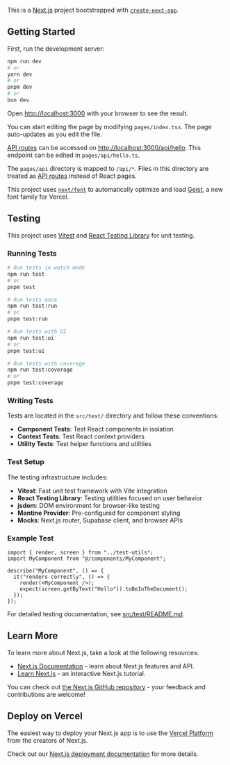 This is a [Next.js](https://nextjs.org) project bootstrapped with [`create-next-app`](https://nextjs.org/docs/pages/api-reference/create-next-app).

## Getting Started

First, run the development server:

```bash
npm run dev
# or
yarn dev
# or
pnpm dev
# or
bun dev
```

Open [http://localhost:3000](http://localhost:3000) with your browser to see the result.

You can start editing the page by modifying `pages/index.tsx`. The page auto-updates as you edit the file.

[API routes](https://nextjs.org/docs/pages/building-your-application/routing/api-routes) can be accessed on [http://localhost:3000/api/hello](http://localhost:3000/api/hello). This endpoint can be edited in `pages/api/hello.ts`.

The `pages/api` directory is mapped to `/api/*`. Files in this directory are treated as [API routes](https://nextjs.org/docs/pages/building-your-application/routing/api-routes) instead of React pages.

This project uses [`next/font`](https://nextjs.org/docs/pages/building-your-application/optimizing/fonts) to automatically optimize and load [Geist](https://vercel.com/font), a new font family for Vercel.

## Testing

This project uses [Vitest](https://vitest.dev/) and [React Testing Library](https://testing-library.com/docs/react-testing-library/intro/) for unit testing.

### Running Tests

```bash
# Run tests in watch mode
npm run test
# or
pnpm test

# Run tests once
npm run test:run
# or
pnpm test:run

# Run tests with UI
npm run test:ui
# or
pnpm test:ui

# Run tests with coverage
npm run test:coverage
# or
pnpm test:coverage
```

### Writing Tests

Tests are located in the `src/test/` directory and follow these conventions:

- **Component Tests**: Test React components in isolation
- **Context Tests**: Test React context providers
- **Utility Tests**: Test helper functions and utilities

### Test Setup

The testing infrastructure includes:

- **Vitest**: Fast unit test framework with Vite integration
- **React Testing Library**: Testing utilities focused on user behavior
- **jsdom**: DOM environment for browser-like testing
- **Mantine Provider**: Pre-configured for component styling
- **Mocks**: Next.js router, Supabase client, and browser APIs

### Example Test

```tsx
import { render, screen } from "../test-utils";
import MyComponent from "@/components/MyComponent";

describe("MyComponent", () => {
  it("renders correctly", () => {
    render(<MyComponent />);
    expect(screen.getByText("Hello")).toBeInTheDocument();
  });
});
```

For detailed testing documentation, see [src/test/README.md](./src/test/README.md).

## Learn More

To learn more about Next.js, take a look at the following resources:

- [Next.js Documentation](https://nextjs.org/docs) - learn about Next.js features and API.
- [Learn Next.js](https://nextjs.org/learn-pages-router) - an interactive Next.js tutorial.

You can check out [the Next.js GitHub repository](https://github.com/vercel/next.js) - your feedback and contributions are welcome!

## Deploy on Vercel

The easiest way to deploy your Next.js app is to use the [Vercel Platform](https://vercel.com/new?utm_medium=default-template&filter=next.js&utm_source=create-next-app&utm_campaign=create-next-app-readme) from the creators of Next.js.

Check out our [Next.js deployment documentation](https://nextjs.org/docs/pages/building-your-application/deploying) for more details.
